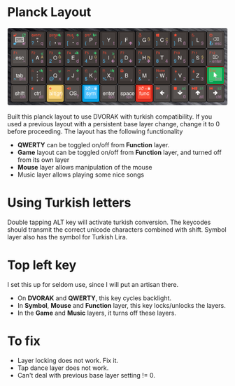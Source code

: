 # Planck Layout

![This layout](keyboard-layout.png)

Built this planck layout to use DVORAK with turkish compatibility.
If you used a previous layout with a persistent base layer change,
change it to 0 before proceeding.
The layout has the following functionality

* **QWERTY** can be toggled on/off from **Function** layer.
* **Game** layout can be toggled on/off from **Function** layer,
and turned off from its own layer
* **Mouse** layer allows manipulation of the mouse
* Music layer allows playing some nice songs

# Using Turkish letters

Double tapping ALT key will activate turkish conversion.
The keycodes should transmit the correct unicode characters combined with shift.
Symbol layer also has the symbol for Turkish Lira.

# Top left key

I set this up for seldom use, since I will put an artisan there.

* On **DVORAK** and **QWERTY**, this key cycles backlight.
* In **Symbol**, **Mouse** and **Function** layer, this key locks/unlocks the layers.
* In the **Game** and **Music** layers, it turns off these layers.

# To fix

* Layer locking does not work. Fix it.
* Tap dance layer does not work.
* Can't deal with previous base layer setting != 0.
